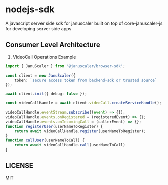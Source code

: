 # nodejs-sdk

A javascript server side sdk for januscaler built on top of core-januscaler-js for developing server side apps

## Consumer Level Architecture

1. VideoCall Operations Example

```ts
import { JanuScaler } from '@januscaler/browser-sdk';

const client = new JanuScaler({
	token: `secure access token from backend-sdk or trusted source`
});  

await client.init({ debug: false });  

const videoCallHandle = await client.videoCall.createServiceHandle();  

videoCallHandle.eventStream.subscribe((event) => {});
videoCallHandle.events.onRegistered = (registeredEvent) => {};
videoCallHandle.events.onIncomingCall = (callerEvent) => {};
function registerUser(userNameToRegister) {
	return await videoCallHandle.register(userNameToRegister);
}
function callUser(userNameToCall) {
	return await videoCallHandle.call(userNameToCall)
}
```

## LICENSE

MIT
